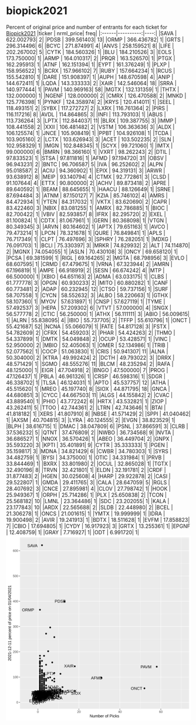 # biopick2021
Percent of original price and number of entrants for each ticket for [Biopick2021](https://twitter.com/hashtag/Biopick2021)
|ticker | nrml_price| freq|
|:------|----------:|----:|
|SAVA   | 622.002793|    2|
|PDSB   | 399.561403|   13|
|ORMP   | 366.436782|    1|
|GRTS   | 296.314496|    6|
|BCYC   | 271.874991|    4|
|ANVS   | 258.159521|    8|
|LIFE   | 202.267002|    5|
|CYTK   | 184.560326|    1|
|BLU    | 184.210526|    3|
|EOLS   | 173.750000|    1|
|ARMP   | 164.010317|    2|
|PRQR   | 163.526570|    1|
|PTGX   | 162.295913|    1|
|ATNF   | 162.151394|    1|
|EYPT   | 161.376249|    1|
|PLXP   | 158.956522|    1|
|BCRX   | 157.966102|    7|
|RUBY   | 157.664234|    1|
|RCUS   | 155.542810|    1|
|DARE   | 151.908397|    1|
|AUPH   | 148.670598|    4|
|ANIP   | 144.672411|    1|
|LQDA   | 143.333333|    2|
|XAIR   | 142.546064|   18|
|SRRA   | 140.977444|    1|
|PAVM   | 140.969163|   58|
|MGTX   | 132.131359|    1|
|THTX   | 132.000000|    1|
|NGENF  | 128.000000|    2|
|CMRX   | 126.470588|    2|
|MNKD   | 125.776398|    1|
|PYNKF  | 124.358974|    2|
|KRYS   | 120.414011|    1|
|SEEL   | 118.493151|    2|
|SYBX   | 117.272727|    2|
|LXRX   | 116.761364|    2|
|PIRS   | 116.117216|    8|
|AVDL   | 114.864865|    3|
|INFI   | 113.793103|    1|
|ABUS   | 113.736264|    3|
|LPTX   | 112.844037|   11|
|BLRX   | 109.387755|    3|
|IMMP   | 108.441558|    2|
|XXII   | 106.481482|    2|
|VSTM   | 106.363636|    3|
|ALDX   | 106.125574|    1|
|JNCE   | 105.908419|    1|
|PPBT   | 104.926108|    1|
|TCDA   | 103.905160|    2|
|LCTX   | 103.626943|    3|
|ACET   | 103.502235|    2|
|SLN    | 102.958329|    1|
|IMGN   | 102.848345|    1|
|SCYX   |  99.721060|    1|
|IMTX   |  99.000000|    6|
|BMRN   |  98.366160|    1|
|VXRT   |  98.262243|    2|
|DTIL   |  97.833523|    1|
|STSA   |  97.811816|    1|
|AFMD   |  97.194720|   31|
|OBSV   |  96.943231|    2|
|BNTC   |  96.706587|    5|
|IVA    |  96.252602|    2|
|ALPN   |  95.018587|    2|
|ACIU   |  94.360902|    1|
|EPIX   |  94.319131|    3|
|ARWR   |  93.638912|    8|
|MEIP   |  93.140794|    4|
|CTMX   |  92.772861|    3|
|CLSD   |  91.107644|    4|
|ETTX   |  90.800000|    2|
|ACHV   |  89.873418|    2|
|APRE   |  89.640592|    1|
|BEAM   |  88.645655|    1|
|HAACU  |  88.126649|    1|
|SRNE   |  87.694484|    3|
|ATNM   |  87.150127|    7|
|KZIA   |  85.746102|    4|
|AMRS   |  84.472934|    1|
|YTEN   |  84.317032|    1|
|VKTX   |  83.620690|    2|
|CAPR   |  83.422460|    3|
|NBIX   |  83.081255|    1|
|AMRX   |  82.786885|    1|
|BIOC   |  82.700422|    1|
|VBIV   |  82.593857|    8|
|IFRX   |  82.295720|    2|
|EXEL   |  81.100824|    1|
|CDTX   |  81.067961|    1|
|GERN   |  80.368098|    1|
|VTGN   |  80.349345|    3|
|ARVN   |  80.164602|    1|
|APTX   |  79.651163|    1|
|AVCO   |  79.473214|    1|
|LPCN   |  78.321678|    1|
|QURE   |  76.849841|    1|
|APLS   |  76.717349|    1|
|CLPT   |  76.497696|    3|
|SPHRY  |  76.282051|    1|
|MDXG   |  76.091703|    1|
|BCLI   |  75.330397|    3|
|MRKR   |  74.829932|    2|
|ALT    |  74.114870|    2|
|MGNX   |  74.054055|    1|
|ASLN   |  70.430108|    3|
|ONCY   |  69.658120|    1|
|PCSA   |  69.381599|    1|
|RIGL   |  69.164265|    2|
|MGTA   |  68.798956|    3|
|EVLO   |  68.607595|    1|
|CRMD   |  67.479675|    1|
|VRNA   |  67.323944|    2|
|AMRN   |  67.196819|    1|
|AMPE   |  66.918919|    2|
|SESN   |  66.674242|    4|
|MTP    |  66.500000|    1|
|XBIO   |  64.651163|    2|
|ADMA   |  63.033175|    1|
|CLBS   |  61.777778|    3|
|OPGN   |  60.930233|    2|
|MITO   |  60.880282|    1|
|CANF   |  60.773481|    2|
|ADAP   |  60.232945|   12|
|CTSO   |  59.737156|    1|
|SURF   |  58.707558|    1|
|CYCN   |  58.552632|    3|
|ALBO   |  58.220663|    1|
|GTHX   |  58.107360|    1|
|MYOV   |  57.631897|    1|
|CNSP   |  57.627119|    1|
|TYME   |  57.492537|    3|
|HEPA   |  57.209302|    6|
|VTVT   |  57.000000|    4|
|SNGX   |  56.577778|    2|
|CTIC   |  56.250000|    1|
|ATHX   |  56.111111|    3|
|ABIO   |  56.009615|    1|
|ALRN   |  55.838095|    4|
|IBIO   |  55.737705|    2|
|TFFP   |  55.610796|    1|
|ONCT   |  55.421687|   52|
|NCNA   |  55.066079|    1|
|FATE   |  54.817128|    3|
|FSTX   |  54.782609|    2|
|CFRX   |  54.459203|    2|
|PHAR   |  54.424263|    2|
|THMO   |  54.337899|    1|
|DMTK   |  54.049848|    2|
|OCUP   |  53.428571|    1|
|VINC   |  52.950000|    2|
|MBIO   |  52.405063|    1|
|OMER   |  52.134986|    1|
|TRIB   |  52.077562|    1|
|COCP   |  51.063830|    1|
|CRIS   |  50.941307|   11|
|ALNA   |  50.304000|    2|
|KTRA   |  49.992424|    2|
|DCTH   |  49.793022|    3|
|DRRX   |  48.571429|    1|
|SGMO   |  48.555276|   11|
|BLCM   |  48.235294|    2|
|RAFA   |  48.125000|    1|
|EIGR   |  47.704918|    2|
|BNGO   |  47.500000|    7|
|PROG   |  47.126437|    1|
|PBLA   |  46.961326|    1|
|CRSP   |  46.598316|    1|
|SDGR   |  46.338702|    1|
|TLSA   |  46.124031|    1|
|APTO   |  45.537757|   12|
|ATHA   |  45.515620|    1|
|MREO   |  45.197740|    8|
|SIOX   |  44.871795|   18|
|GNCA   |  44.680851|    3|
|CYCC   |  44.667503|   11|
|ALGS   |  44.155842|    2|
|CVAC   |  43.889540|    1|
|PHIO   |  43.772242|    6|
|HRTX   |  43.532821|    1|
|ZIOP   |  43.262411|    5|
|TTOO   |  42.744361|    2|
|LTRN   |  42.743646|    1|
|BTAI   |  41.818182|    1|
|XERS   |  41.807910|    8|
|NBSE   |  41.571429|    2|
|SPPI   |  41.040462|    1|
|AXSM   |  40.704815|    3|
|LYRA   |  40.124555|    2|
|EVGN   |  38.823529|    1|
|BLPH   |  38.616715|    1|
|DMAC   |  38.047809|    6|
|PSNL   |  37.866591|    3|
|CLRB   |  37.536232|    5|
|QTNT   |  37.476809|    2|
|NWBO   |  36.734568|    9|
|NVTA   |  36.686527|    1|
|NNOX   |  36.570426|    1|
|ABEO   |  36.449704|    2|
|GNPX   |  35.593220|    3|
|KPTI   |  35.401891|    9|
|CYTR   |  35.333333|    1|
|PGEN   |  35.159817|    3|
|MDNA   |  34.821429|    6|
|CWBR   |  34.780303|    1|
|SYRS   |  34.482759|    1|
|BYSI   |  34.375000|    1|
|OTIC   |  34.331984|    1|
|PRVB   |  33.844469|    1|
|BXRX   |  33.801980|    2|
|OCUL   |  32.865028|    1|
|TGTX   |  32.490196|    8|
|TRVN   |  32.421801|    1|
|ELDN   |  32.191781|    2|
|CRDF   |  31.877483|    2|
|HGEN   |  30.025608|    4|
|HARP   |  29.922878|    2|
|CASI   |  29.522807|    1|
|GMDA   |  29.411765|    3|
|CALA   |  28.647059|    5|
|RGLS   |  28.407692|    3|
|CNCE   |  27.895981|    4|
|CLOV   |  27.798742|    1|
|HOOK   |  25.949367|    1|
|ORPH   |  25.714286|    1|
|PLX    |  25.650838|    2|
|TCON   |  25.568182|   10|
|LMNL   |  23.364486|    1|
|SDC    |  23.202055|    1|
|KALA   |  23.177843|   10|
|ARDX   |  22.565688|    2|
|SLDB   |  22.448980|    2|
|BCEL   |  21.306278|    1|
|ONCS   |  21.001615|    1|
|YMTX   |  19.999999|    1|
|IDRA   |  19.900498|    2|
|AVIR   |  19.241913|    1|
|BDTX   |  18.511628|    1|
|EVFM   |  17.858823|    7|
|CBIO   |  17.694805|    1|
|CYDY   |  16.917923|    3|
|GRTX   |  13.255361|    1|
|EPGNF  |  12.408759|    1|
|GRAY   |   7.716927|    1|
|ODT    |   6.991720|    1|
![retvspicks](biopicks.png?raw=true)
